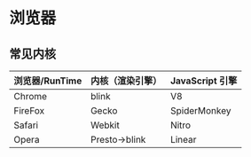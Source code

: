 # 浏览器

## 常见内核

|  浏览器/RunTime   | 内核（渲染引擎）   |  JavaScript 引擎 |
|  --------------  | --------------  | --------------  |
| Chrome           | blink           | V8              |
| FireFox          | Gecko           | SpiderMonkey    |
| Safari           | Webkit          | Nitro           |
| Opera            | Presto->blink   | Linear          |
